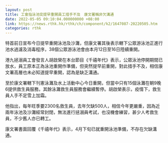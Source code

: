 ```yaml
---
layout: post
title: 工會指泳池突提早重開員工措手不及　康文署稱非欠溝通
date: 2022-05-05 09:10:04.000000000 +08:00
link: https://news.rthk.hk/rthk/ch/component/k2/1647087-20220505.htm
categories: rthk
---
```


特首前日宣布今日提早重開泳池及沙灘，但康文署其後表示轄下公眾游泳池正進行池水過濾及消毒程序，38個公眾游泳池會由本月12日至16日陸續重開。

港九拯溺員工會發言人胡啟榮在本台節目《千禧年代》表示，公眾泳池停開期間已放水，員工原本正為泳池重開作準備，但突然提早前重開，對此措手不及，相信康文署高層也未必知道提早重開，認為是缺乏溝通。

至於康文署轄下刊憲泳灘及水上活動中心今日重開，但當中只有15個泳灘在朝9晚6提供救生員服務，其餘泳灘救生員服務會繼續暫停。胡啟榮表示，疫情下，救生員人手不足雪上加霜。

他指出，每年旺季要2300名救生員，去年欠缺500人，相信今年更嚴重，因為近兩年泳池及沙灘經常封閉，無法進行拯溺員考試，也沒機會練習，甚少人考救生員，不少舊人亦已轉工。

康文署書面回覆《千禧年代》表示，4月下旬已就重開泳池準備，不存在欠缺溝通。
